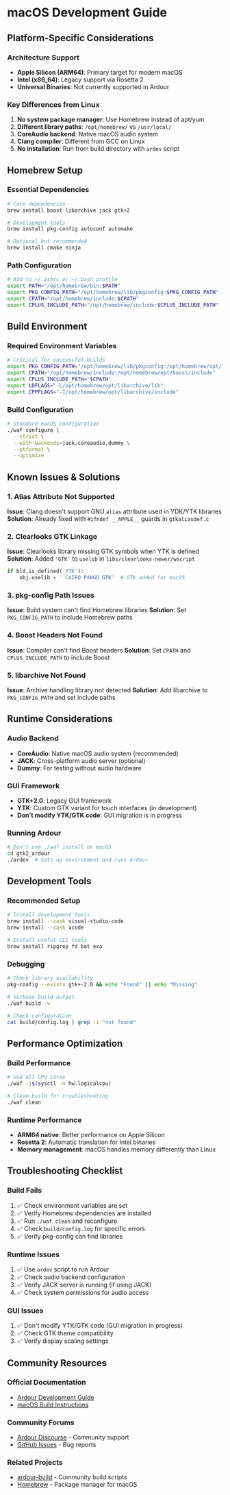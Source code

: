 # macOS Development Guide

## Platform-Specific Considerations

### Architecture Support

- **Apple Silicon (ARM64)**: Primary target for modern macOS
- **Intel (x86_64)**: Legacy support via Rosetta 2
- **Universal Binaries**: Not currently supported in Ardour

### Key Differences from Linux

1. **No system package manager**: Use Homebrew instead of apt/yum
2. **Different library paths**: `/opt/homebrew/` vs `/usr/local/`
3. **CoreAudio backend**: Native macOS audio system
4. **Clang compiler**: Different from GCC on Linux
5. **No installation**: Run from build directory with `ardev` script

## Homebrew Setup

### Essential Dependencies

```bash
# Core dependencies
brew install boost libarchive jack gtk+2

# Development tools
brew install pkg-config autoconf automake

# Optional but recommended
brew install cmake ninja
```

### Path Configuration

```bash
# Add to ~/.zshrc or ~/.bash_profile
export PATH="/opt/homebrew/bin:$PATH"
export PKG_CONFIG_PATH="/opt/homebrew/lib/pkgconfig:$PKG_CONFIG_PATH"
export CPATH="/opt/homebrew/include:$CPATH"
export CPLUS_INCLUDE_PATH="/opt/homebrew/include:$CPLUS_INCLUDE_PATH"
```

## Build Environment

### Required Environment Variables

```bash
# Critical for successful builds
export PKG_CONFIG_PATH="/opt/homebrew/lib/pkgconfig:/opt/homebrew/opt/libarchive/lib/pkgconfig"
export CPATH="/opt/homebrew/include:/opt/homebrew/opt/boost/include"
export CPLUS_INCLUDE_PATH="$CPATH"
export LDFLAGS="-L/opt/homebrew/opt/libarchive/lib"
export CPPFLAGS="-I/opt/homebrew/opt/libarchive/include"
```

### Build Configuration

```bash
# Standard macOS configuration
./waf configure \
  --strict \
  --with-backends=jack,coreaudio,dummy \
  --ptformat \
  --optimize
```

## Known Issues & Solutions

### 1. Alias Attribute Not Supported

**Issue**: Clang doesn't support GNU `alias` attribute used in YDK/YTK libraries
**Solution**: Already fixed with `#ifndef __APPLE__` guards in `gtkaliasdef.c`

### 2. Clearlooks GTK Linkage

**Issue**: Clearlooks library missing GTK symbols when YTK is defined
**Solution**: Added `'GTK'` to `uselib` in `libs/clearlooks-newer/wscript`

```python
if bld.is_defined('YTK'):
    obj.uselib = ' CAIRO PANGO GTK'  # GTK added for macOS
```

### 3. pkg-config Path Issues

**Issue**: Build system can't find Homebrew libraries
**Solution**: Set `PKG_CONFIG_PATH` to include Homebrew paths

### 4. Boost Headers Not Found

**Issue**: Compiler can't find Boost headers
**Solution**: Set `CPATH` and `CPLUS_INCLUDE_PATH` to include Boost

### 5. libarchive Not Found

**Issue**: Archive handling library not detected
**Solution**: Add libarchive to `PKG_CONFIG_PATH` and set include paths

## Runtime Considerations

### Audio Backend

- **CoreAudio**: Native macOS audio system (recommended)
- **JACK**: Cross-platform audio server (optional)
- **Dummy**: For testing without audio hardware

### GUI Framework

- **GTK+2.0**: Legacy GUI framework
- **YTK**: Custom GTK variant for touch interfaces (in development)
- **Don't modify YTK/GTK code**: GUI migration is in progress

### Running Ardour

```bash
# Don't use ./waf install on macOS
cd gtk2_ardour
./ardev  # Sets up environment and runs Ardour
```

## Development Tools

### Recommended Setup

```bash
# Install development tools
brew install --cask visual-studio-code
brew install --cask xcode

# Install useful CLI tools
brew install ripgrep fd bat exa
```

### Debugging

```bash
# Check library availability
pkg-config --exists gtk+-2.0 && echo "Found" || echo "Missing"

# Verbose build output
./waf build -v

# Check configuration
cat build/config.log | grep -i "not found"
```

## Performance Optimization

### Build Performance

```bash
# Use all CPU cores
./waf -j$(sysctl -n hw.logicalcpu)

# Clean build for troubleshooting
./waf clean
```

### Runtime Performance

- **ARM64 native**: Better performance on Apple Silicon
- **Rosetta 2**: Automatic translation for Intel binaries
- **Memory management**: macOS handles memory differently than Linux

## Troubleshooting Checklist

### Build Fails

1. ✅ Check environment variables are set
2. ✅ Verify Homebrew dependencies are installed
3. ✅ Run `./waf clean` and reconfigure
4. ✅ Check `build/config.log` for specific errors
5. ✅ Verify pkg-config can find libraries

### Runtime Issues

1. ✅ Use `ardev` script to run Ardour
2. ✅ Check audio backend configuration
3. ✅ Verify JACK server is running (if using JACK)
4. ✅ Check system permissions for audio access

### GUI Issues

1. ✅ Don't modify YTK/GTK code (GUI migration in progress)
2. ✅ Check GTK theme compatibility
3. ✅ Verify display scaling settings

## Community Resources

### Official Documentation

- [Ardour Development Guide](https://ardour.org/development.html)
- [macOS Build Instructions](https://ardour.org/development.html#macos)

### Community Forums

- [Ardour Discourse](https://discourse.ardour.org/) - Community support
- [GitHub Issues](https://github.com/Ardour/ardour/issues) - Bug reports

### Related Projects

- [ardour-build](https://github.com/chapatt/ardour-build) - Community build scripts
- [Homebrew](https://brew.sh/) - Package manager for macOS
